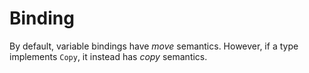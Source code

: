 # Binding




By default, variable bindings have *move* semantics.
However, if a type implements `Copy`, it instead has *copy* semantics.



```rust

```